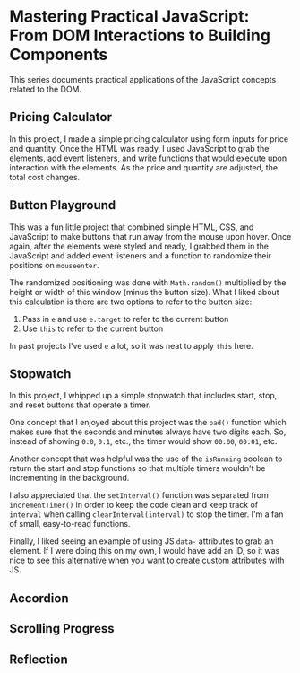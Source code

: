 # Mastering Practical JavaScript: From DOM Interactions to Building Components

This series documents practical applications of the JavaScript concepts related to the DOM.  

## Pricing Calculator

In this project, I made a simple pricing calculator using form inputs for price and quantity.  Once the HTML was ready, I used JavaScript to grab the elements, add event listeners, and write functions that would execute upon interaction with the elements.  As the price and quantity are adjusted, the total cost changes.



## Button Playground

This was a fun little project that combined simple HTML, CSS, and JavaScript to make buttons that run away from the mouse upon hover.  Once again, after the elements were styled and ready, I grabbed them in the JavaScript and added event listeners and a function to randomize their positions on `mouseenter`.  

The randomized positioning was done with `Math.random()` multiplied by the height or width of this window (minus the button size).  What I liked about this calculation is there are two options to refer to the button size: 

1. Pass in `e` and use `e.target` to refer to the current button
2. Use `this` to refer to the current button

In past projects I've used `e` a lot, so it was neat to apply `this` here.



## Stopwatch

In this project, I whipped up a simple stopwatch that includes start, stop, and reset buttons that operate a timer.

One concept that I enjoyed about this project was the `pad()` function which makes sure that the seconds and minutes always have two digits each.  So, instead of showing `0:0`, `0:1`, etc., the timer would show `00:00`, `00:01`, etc.

Another concept that was helpful was the use of the `isRunning` boolean to return the start and stop functions so that multiple timers wouldn't be incrementing in the background.

I also appreciated that the `setInterval()` function was separated from `incrementTimer()` in order to keep the code clean and keep track of `interval` when calling `clearInterval(interval)` to stop the timer.  I'm a fan of small, easy-to-read functions.

Finally, I liked seeing an example of using JS `data-` attributes to grab an element.  If I were doing this on my own, I would have add an ID, so it was nice to see this alternative when you want to create custom attributes with JS.



## Accordion

## Scrolling Progress

## Reflection

